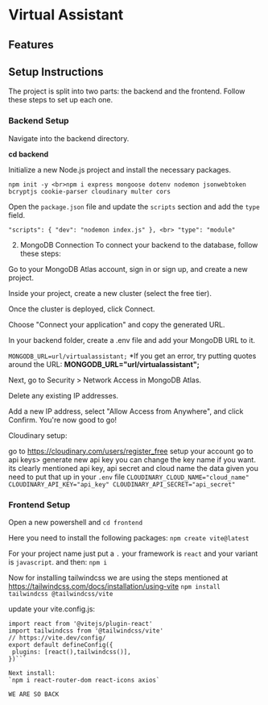 # Virtual Assistant

## Features

## Setup Instructions
The project is split into two parts: the backend and the frontend. Follow these steps to set up each one.

### Backend Setup

Navigate into the backend directory.

**cd backend**

Initialize a new Node.js project and install the necessary packages.

`npm init -y
<br>npm i express mongoose dotenv nodemon jsonwebtoken bcryptjs cookie-parser cloudinary multer cors`

Open the `package.json` file and update the `scripts` section and add the `type` field.

`"scripts": {
  "dev": "nodemon index.js"
}, <br>
"type": "module"`

2. MongoDB Connection
To connect your backend to the database, follow these steps:

Go to your MongoDB Atlas account, sign in or sign up, and create a new project.

Inside your project, create a new cluster (select the free tier).

Once the cluster is deployed, click Connect.

Choose "Connect your application" and copy the generated URL.

In your backend folder, create a .env file and add your MongoDB URL to it.

`MONGODB_URL=url/virtualassistant;`
*If you get an error, try putting quotes around the URL: **MONGODB_URL="url/virtualassistant";**

Next, go to Security > Network Access in MongoDB Atlas.

Delete any existing IP addresses.

Add a new IP address, select "Allow Access from Anywhere", and click Confirm. You're now good to go!

Cloudinary setup:

go to https://cloudinary.com/users/register_free
setup your account
go to api keys> generate new api key
you can change the key name if you want.
its clearly mentioned api key, api secret and cloud name
the data given you need to put that up in your `.env` file
``CLOUDINARY_CLOUD_NAME="cloud_name"
CLOUDINARY_API_KEY="api_key"
CLOUDINARY_API_SECRET="api_secret"``

### Frontend Setup

Open a new powershell and `cd frontend`

Here you need to install the following packages:
 `npm create vite@latest`

For your project name just put a `.` your framework is `react` and your variant is `javascript`. 
and then:
`npm i`

Now for installing tailwindcss we are using the steps mentioned at https://tailwindcss.com/docs/installation/using-vite 
 `npm install tailwindcss @tailwindcss/vite`

 update your vite.config.js:
 ```import { defineConfig } from 'vite'
import react from '@vitejs/plugin-react'
import tailwindcss from '@tailwindcss/vite'
// https://vite.dev/config/
export default defineConfig({
  plugins: [react(),tailwindcss()],
})```

Next install:
 `npm i react-router-dom react-icons axios`

 WE ARE SO BACK

 

 






   




